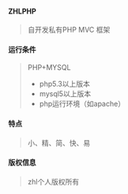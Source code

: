 #### ZHLPHP 
> 自开发私有PHP MVC 框架   

#### 运行条件 
> PHP+MYSQL  
> * php5.3以上版本
> * mysql5以上版本
> * php运行环境（如apache）

#### 特点 
> 小、精、简、快、易 

#### 版权信息
> zhl个人版权所有 
